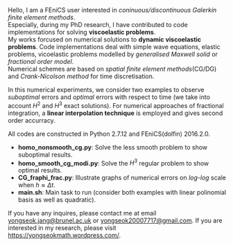 Hello, I am a FEniCS user interested in *coninuous/discontinuous Galerkin finite element methods*.  
Especially, during my PhD research, I have contributed to code implementations for solving **viscoelastic problems**.  
My works forcused on numerical solutions to **dynamic viscoelastic problems**. 
Code implementations deal with simple wave equations, elastic problems, vicoelastic problems modelled by *generalised Maxwell solid* or *fractional order model*.  
Numerical schemes are based on *spatial finite element methods*(CG/DG) and *Crank-Nicolson method* for time discretisation.


In this numerical experiments, we consider two examples to observe *suboptimal* errors and *optimal* errors with respect to time (we take into account $H^2$ and $H^3$ exact solutions). For numerical approaches of fractional integration, a **linear interpolation technique** is employed and gives second order accurracy.


All codes are constructed in Python 2.7.12 and FEniCS(dolfin) 2016.2.0.
- **homo_nonsmooth_cg.py**: Solve the less smooth problem to show suboptimal results.
- **homo_smooth_cg_modi.py**: Solve the $H^3$ regular problem to show optimal results.
- **CG_fraphi_frac.py**: Illustrate graphs of numerical errors on *log-log* scale when $h\approx\Delta t$.
- **main.sh**: Main task to run (consider both examples with linear polinomial basis as well as quadratic).


If you have any inquires, please contact me at email yongseok.jang@brunel.ac.uk or yongseok20007717@gmail.com.
If you are interested in my research, please visit https://yongseokmath.wordpress.com/.
